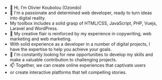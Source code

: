 - 👋 Hi, I’m Olivier Koubolou (Ozondo)
- 👀 I'm a passionate and determined web developer, ready to turn ideas into digital reality.
- My toolbox includes a solid grasp of HTML/CSS, JavaScript, PHP, Vuejs, Laravel and WordPress.
- 🌱 My creative flair is reinforced by my experience in copywriting, web marketing and web marketing. 
- With solid experience as a developer in a number of digital projects, I have the expertise to help you achieve your goals.
- 💞️ I'm constantly looking for new opportunities to develop my skills and make a valuable contribution to challenging projects.
- 📫 Together, we can create online experiences that captivate users
- or create interactive platforms that tell compelling stories.

<!---
ozondo90/ozondo90 is a ✨ special ✨ repository because its `README.md` (this file) appears on your GitHub profile.
You can click the Preview link to take a look at your changes.
--->
